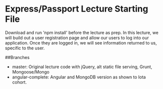 # Express/Passport Lecture Starting File
Download and run 'npm install' before the lecture as prep. In this lecture, we will build out a user registration page and allow our users to log into our application. Once they are logged in, we will see information returned to us, specific to the user.

##Branches
* master: Original lecture code with jQuery, alt static file serving, Grunt, Mongoose/Mongo
* angular-complete: Angular and MongoDB version as shown to Iota cohort.
